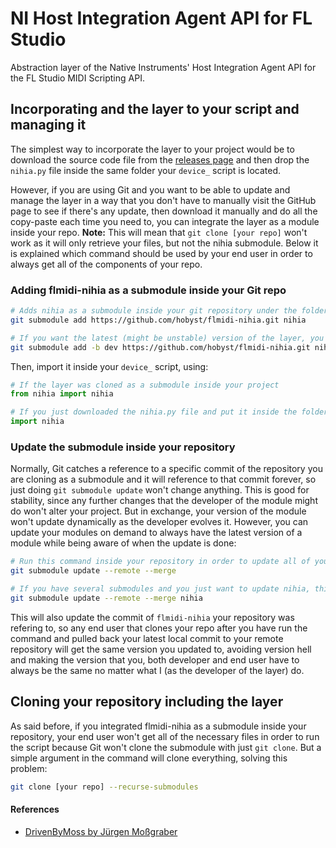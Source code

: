 # NI Host Integration Agent API for FL Studio
Abstraction layer of the Native Instruments' Host Integration Agent API for the FL Studio MIDI Scripting API.

## Incorporating and the layer to your script and managing it
The simplest way to incorporate the layer to your project would be to download the source code file from the [releases page](https://github.com/hobyst/flmidi-nihia/releases) and then drop the `nihia.py` file inside the same folder your `device_` script is located.

However, if you are using Git and you want to be able to update and manage the layer in a way that you don't have to manually visit the GitHub page to see if there's any update, then download it manually and do all the copy-paste each time you need to, you can integrate the layer as a module inside your repo. **Note:** This will mean that `git clone [your repo]` won't work as it will only retrieve your files, but not the nihia submodule. Below it is explained which command should be used by your end user in order to always get all of the components of your repo.
### Adding flmidi-nihia as a submodule inside your Git repo
```bash
# Adds nihia as a submodule inside your git repository under the folder "nihia"
git submodule add https://github.com/hobyst/flmidi-nihia.git nihia

# If you want the latest (might be unstable) version of the layer, you can clone the "dev" branch as a submodule:
git submodule add -b dev https://github.com/hobyst/flmidi-nihia.git nihia
```

Then, import it inside your `device_` script, using:
```python
# If the layer was cloned as a submodule inside your project
from nihia import nihia

# If you just downloaded the nihia.py file and put it inside the folder where the device_ script is located
import nihia
```

### Update the submodule inside your repository
Normally, Git catches a reference to a specific commit of the repository you are cloning as a submodule and it will reference to that commit forever, so just doing `git submodule update` won't change anything. This is good for stability, since any further changes that the developer of the module might do won't alter your project. But in exchange, your version of the module won't update dynamically as the developer evolves it.
However, you can update your modules on demand to always have the latest version of a module while being aware of when the update is done:
```bash
# Run this command inside your repository in order to update all of your modules to the latest version (made by other people and not hosted locally)
git submodule update --remote --merge

# If you have several submodules and you just want to update nihia, this will do so
git submodule update --remote --merge nihia
```
This will also update the commit of `flmidi-nihia` your repository was refering to, so any end user that clones your repo after you have run the command and pulled back your latest local commit to your remote repository will get the same version you updated to, avoiding version hell and making the version that you, both developer and end user have to always be the same no matter what I (as the developer of the layer) do.

## Cloning your repository including the layer
As said before, if you integrated flmidi-nihia as a submodule inside your repository, your end user won't get all of the necessary files in order to run the script because Git won't clone the submodule with just `git clone`. But a simple argument in the command will clone everything, solving this problem:

```bash
git clone [your repo] --recurse-submodules
```

#### References
 - [DrivenByMoss by Jürgen Moßgraber](https://github.com/git-moss/DrivenByMoss)
